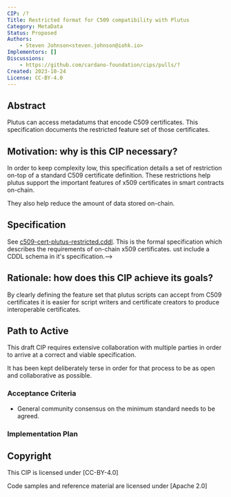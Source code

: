 ```yaml
---
CIP: /?
Title: Restricted format for C509 compatibility with Plutus
Category: MetaData
Status: Proposed
Authors:
    - Steven Johnson<steven.johnson@iohk.io>
Implementors: []
Discussions:
    - https://github.com/cardano-foundation/cips/pulls/?
Created: 2023-10-24
License: CC-BY-4.0
---
```


## Abstract

Plutus can access metadatums that encode C509 certificates.
This specification documents the restricted feature set of those certificates.

## Motivation: why is this CIP necessary?

In order to keep complexity low, this specification details a set of restriction
on-top of a standard C509 certificate definition.
These restrictions help plutus support the important features of
x509 certificates in smart contracts on-chain.

They also help reduce the amount of data stored on-chain.

## Specification

See [c509-cert-plutus-restricted.cddl](./c509-cert-plutus-restricted.cddl).
This is the formal specification which describes the requirements of on-chain x509 certificates.
ust include a CDDL schema in it's specification.-->

## Rationale: how does this CIP achieve its goals?

By clearly defining the feature set that plutus scripts can accept from C509 certificates it is easier for
script writers and certificate creators to produce interoperable certificates.

## Path to Active

This draft CIP requires extensive collaboration with multiple parties in order to arrive at a
correct and viable specification.

It has been kept deliberately terse in order for that process to be as open and collaborative as possible.

### Acceptance Criteria

* General community consensus on the minimum standard needs to be agreed.

### Implementation Plan

## Copyright

This CIP is licensed under [CC-BY-4.0]

Code samples and reference material are licensed under [Apache 2.0]
